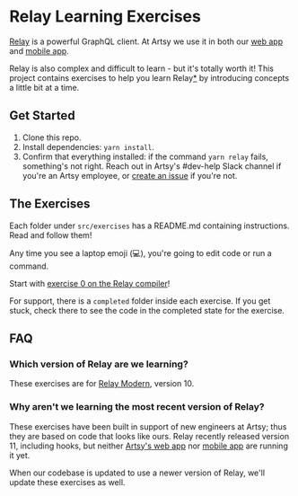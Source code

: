 # Relay Learning Exercises

[Relay](https://relay.dev/docs/v10.1.3/) is a powerful GraphQL client. At Artsy we use it in both our [web app](https://github.com/artsy/force) and [mobile app](https://github.com/artsy/eigen).

Relay is also complex and difficult to learn - but it's totally worth it! This project contains exercises to help you learn Relay[\*](#which-version-of-relay-are-we-learning) by introducing concepts a little bit at a time.

## Get Started

1. Clone this repo.
2. Install dependencies: `yarn install`.
3. Confirm that everything installed: if the command `yarn relay` fails, something's not right. Reach out in Artsy's #dev-help Slack channel if you're an Artsy employee, or [create an issue](https://github.com/artsy/relay-workshop/issues/new) if you're not.

## The Exercises

Each folder under `src/exercises` has a README.md containing instructions. Read and follow them!

Any time you see a laptop emoji (💻), you're going to edit code or run a command.

Start with [exercise 0 on the Relay compiler](./src/exercises/00-Relay-Compiler/README.md)!

For support, there is a `completed` folder inside each exercise. If you get stuck, check there to see the code in the completed state for the exercise.

## FAQ

### Which version of Relay are we learning?

These exercises are for [Relay Modern](https://relay.dev/docs/v10.1.3/new-in-relay-modern/), version 10.

### Why aren't we learning the most recent version of Relay?

These exercises have been built in support of new engineers at Artsy; thus they are based on code that looks like ours. Relay recently released version 11, including hooks, but neither [Artsy's web app](https://github.com/artsy/force) nor [mobile app](https://github.com/artsy/eigen) are running it yet.

When our codebase is updated to use a newer version of Relay, we'll update these exercises as well.

